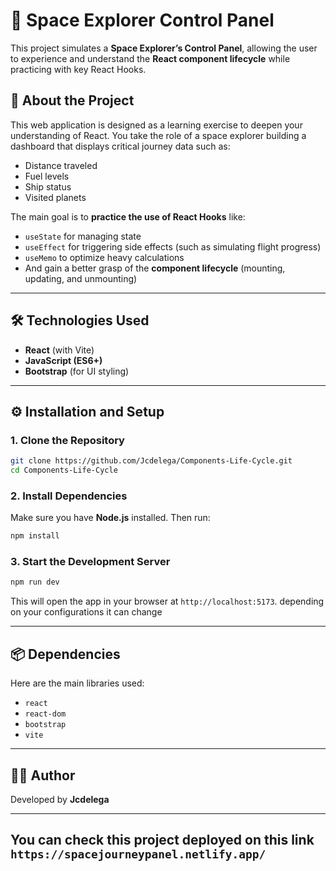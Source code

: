 # 🚀 Space Explorer Control Panel

This project simulates a **Space Explorer’s Control Panel**, allowing the user to experience and understand the **React component lifecycle** while practicing with key React Hooks.

## 🧠 About the Project

This web application is designed as a learning exercise to deepen your understanding of React. You take the role of a space explorer building a dashboard that displays critical journey data such as:

- Distance traveled  
- Fuel levels  
- Ship status  
- Visited planets  

The main goal is to **practice the use of React Hooks** like:

- `useState` for managing state  
- `useEffect` for triggering side effects (such as simulating flight progress)  
- `useMemo` to optimize heavy calculations  
- And gain a better grasp of the **component lifecycle** (mounting, updating, and unmounting)

---

## 🛠️ Technologies Used

- **React** (with Vite)
- **JavaScript (ES6+)**
- **Bootstrap** (for UI styling)

---

## ⚙️ Installation and Setup

### 1. Clone the Repository

```bash
git clone https://github.com/Jcdelega/Components-Life-Cycle.git
cd Components-Life-Cycle
```

### 2. Install Dependencies

Make sure you have **Node.js** installed. Then run:

```bash
npm install
```

### 3. Start the Development Server

```bash
npm run dev
```

This will open the app in your browser at `http://localhost:5173`.
depending on your configurations it can change

---

## 📦 Dependencies

Here are the main libraries used:

- `react`
- `react-dom`
- `bootstrap`
- `vite`

---

## 👨‍🚀 Author

Developed by **Jcdelega**

---

## You can check this project deployed on this link `https://spacejourneypanel.netlify.app/`
<!-- ## 📸 Preview

> Add a screenshot or screen recording here to illustrate your control panel interface.

---

## 📄 License

This project is licensed under the MIT License. -->
